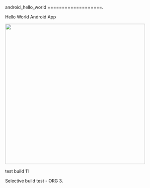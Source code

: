 android_hello_world
===================. 

Hello World Android App

<img src="http://i.imgur.com/dio0DXF.png" width="450" />

test build 11 

Selective build test - ORG 3.  
  
   
